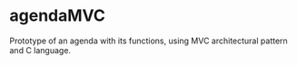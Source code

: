 # agendaMVC
Prototype of an agenda with its functions, using MVC architectural pattern and C language.
